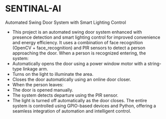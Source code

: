 # SENTINAL-AI

Automated Swing Door System with Smart Lighting Control
* This project is an automated swing door system enhanced with presence detection and smart lighting control for improved convenience and energy efficiency. It uses a combination of face recognition (OpenCV + face_recognition) and PIR sensors to detect a person approaching the door. When a person is recognized entering, the system:
* Automatically opens the door using a power window motor with a string-type linkage arm.
* Turns on the light to illuminate the area.
* Closes the door automatically using an online door closer.
* When the person leaves:
* The door is opened manually.
* The system detects departure using the PIR sensor.
* The light is turned off automatically as the door closes.
The entire system is controlled using GPIO-based devices and Python, offering a seamless integration of automation and intelligent control.
